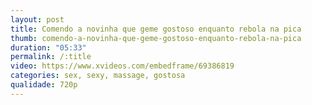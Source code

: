 ```yaml
---
layout: post
title: Comendo a novinha que geme gostoso enquanto rebola na pica
thumb: comendo-a-novinha-que-geme-gostoso-enquanto-rebola-na-pica
duration: "05:33"
permalink: /:title
video: https://www.xvideos.com/embedframe/69386819
categories: sex, sexy, massage, gostosa
qualidade: 720p
---
```

